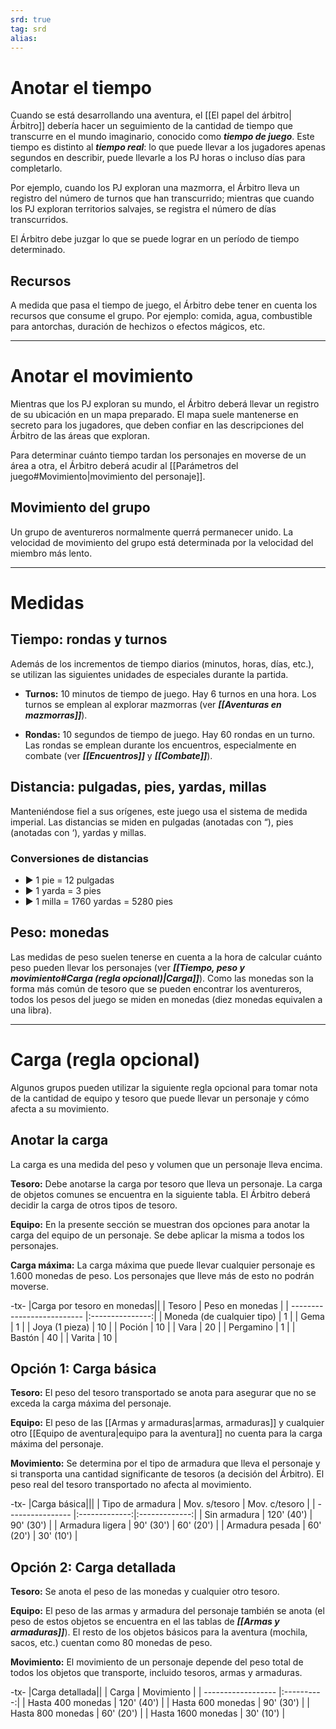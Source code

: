 ```yaml
---
srd: true
tag: srd
alias: 
---
```

# Anotar el tiempo

Cuando se está desarrollando una aventura, el [[El papel del árbitro|Árbitro]] debería hacer un seguimiento de la cantidad de tiempo que transcurre en el mundo imaginario, conocido como **_tiempo de juego_**. Este tiempo es distinto al **_tiempo real_**: lo que puede llevar a los jugadores apenas segundos en describir, puede llevarle a los PJ horas o incluso días para completarlo.

Por ejemplo, cuando los PJ exploran una mazmorra, el Árbitro lleva un registro del número de turnos que han transcurrido; mientras que cuando los PJ exploran territorios salvajes, se registra el número de días transcurridos.

El Árbitro debe juzgar lo que se puede lograr en un período de tiempo determinado.

## Recursos

A medida que pasa el tiempo de juego, el Árbitro debe tener en cuenta los recursos que consume el grupo. Por ejemplo: comida, agua, combustible para antorchas, duración de hechizos o efectos mágicos, etc.

---

# Anotar el movimiento

Mientras que los PJ exploran su mundo, el Árbitro deberá llevar un registro de su ubicación en un mapa preparado. El mapa suele mantenerse en secreto para los jugadores, que deben confiar en las descripciones del Árbitro de las áreas que exploran.

Para determinar cuánto tiempo tardan los personajes en moverse de un área a otra, el Árbitro deberá acudir al [[Parámetros del juego#Movimiento|movimiento del personaje]].

## Movimiento del grupo

Un grupo de aventureros normalmente querrá permanecer unido. La velocidad de movimiento del grupo está determinada por la velocidad del miembro más lento.

---

# Medidas

## Tiempo: rondas y turnos

Además de los incrementos de tiempo diarios (minutos, horas, días, etc.), se utilizan las siguientes unidades de especiales durante la partida. 

- **Turnos:** 10 minutos de tiempo de juego. Hay 6 turnos en una hora. Los turnos se emplean al explorar mazmorras (ver **_[[Aventuras en mazmorras]]_**).

- **Rondas:** 10 segundos de tiempo de juego. Hay 60 rondas en un turno. Las rondas se emplean durante los encuentros, especialmente en combate (ver **_[[Encuentros]]_** y **_[[Combate]]_**).

## Distancia: pulgadas, pies, yardas, millas

Manteniéndose fiel a sus orígenes, este juego usa el sistema de medida imperial. Las distancias se miden en pulgadas (anotadas con “), pies (anotadas con ‘), yardas y millas.

### Conversiones de distancias

- ▶ 1 pie = 12 pulgadas 
- ▶ 1 yarda = 3 pies 
- ▶ 1 milla = 1760 yardas = 5280 pies

## Peso: monedas

Las medidas de peso suelen tenerse en cuenta a la hora de calcular cuánto peso pueden llevar los personajes (ver **_[[Tiempo, peso y movimiento#Carga (regla opcional)|Carga]]_**). Como las monedas son la forma más común de tesoro que se pueden encontrar los aventureros, todos los pesos del juego se miden en monedas (diez monedas equivalen a una libra).

---

# Carga (regla opcional)

Algunos grupos pueden utilizar la siguiente regla opcional para tomar nota de la cantidad de equipo y tesoro que puede llevar un personaje y cómo afecta a su movimiento. 

## Anotar la carga 

La carga es una medida del peso y volumen que un personaje lleva encima. 

**Tesoro:** Debe anotarse la carga por tesoro que lleva un personaje. La carga de objetos comunes se encuentra en la siguiente tabla. El Árbitro deberá decidir la carga de otros tipos de tesoro. 

**Equipo:** En la presente sección se muestran dos opciones para anotar la carga del equipo de un personaje. Se debe aplicar la misma a todos los personajes. 

**Carga máxima:** La carga máxima que puede llevar cualquier personaje es 1.600 monedas de peso. Los personajes que lleve más de esto no podrán moverse.

-tx-
|Carga por tesoro en monedas||
| Tesoro                     | Peso en monedas |
| -------------------------- |:---------------:|
| Moneda (de cualquier tipo) |        1        |
| Gema                       |        1        |
| Joya (1 pieza)             |       10        |
| Poción                     |       10        |
| Vara                       |       20        |
| Pergamino                  |        1        |
| Bastón                     |       40        |
| Varita                     |       10        | 

## Opción 1: Carga básica 

**Tesoro:** El peso del tesoro transportado se anota para asegurar que no se exceda la carga máxima del personaje. 

**Equipo:** El peso de las [[Armas y armaduras|armas, armaduras]] y cualquier otro [[Equipo de aventura|equipo para la aventura]] no cuenta para la carga máxima del personaje. 

**Movimiento:** Se determina por el tipo de armadura que lleva el personaje y si transporta una cantidad significante de tesoros (a decisión del Árbitro). El peso real del tesoro transportado no afecta al movimiento.

-tx-
|Carga básica|||
| Tipo de armadura | Mov. s/tesoro | Mov. c/tesoro |
| ---------------- |:-------------:|:-------------:|
| Sin armadura     |  120' (40')   |   90' (30')   |
| Armadura ligera  |   90' (30')   |   60' (20')   |
| Armadura pesada  |   60' (20')   |   30' (10')   | 

## Opción 2: Carga detallada 

**Tesoro:** Se anota el peso de las monedas y cualquier otro tesoro. 

**Equipo:** El peso de las armas y armadura del personaje también se anota (el peso de estos objetos se encuentra en el las tablas de **_[[Armas y armaduras]]_**). El resto de los objetos básicos para la aventura (mochila, sacos, etc.) cuentan como 80 monedas de peso. 

**Movimiento:** El movimiento de un personaje depende del peso total de todos los objetos que transporte, incluido tesoros, armas y armaduras.

-tx-
|Carga detallada||
| Carga              | Movimiento |
| ------------------ |:----------:|
| Hasta 400 monedas  | 120' (40') |
| Hasta 600 monedas  | 90' (30')  |
| Hasta 800 monedas  | 60' (20')  |
| Hasta 1600 monedas | 30' (10')  | 


